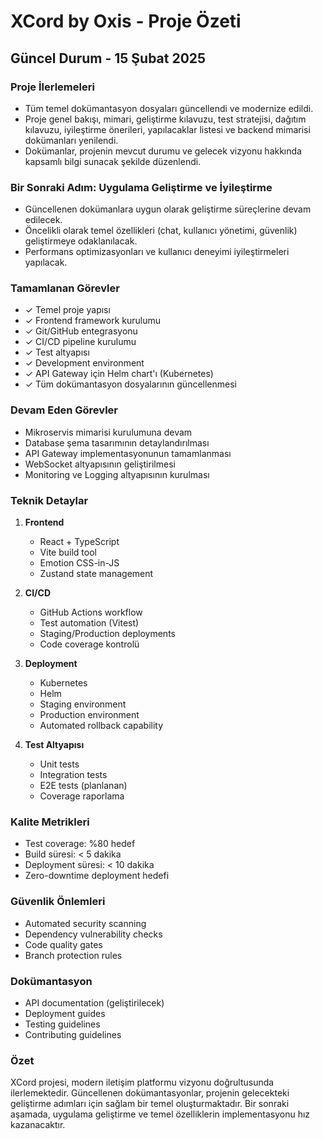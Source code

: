 # XCord by Oxis - Proje Özeti

## Güncel Durum - 15 Şubat 2025

### Proje İlerlemeleri
- Tüm temel dokümantasyon dosyaları güncellendi ve modernize edildi.
- Proje genel bakışı, mimari, geliştirme kılavuzu, test stratejisi, dağıtım kılavuzu, iyileştirme önerileri, yapılacaklar listesi ve backend mimarisi dokümanları yenilendi.
- Dokümanlar, projenin mevcut durumu ve gelecek vizyonu hakkında kapsamlı bilgi sunacak şekilde düzenlendi.

### Bir Sonraki Adım: Uygulama Geliştirme ve İyileştirme
- Güncellenen dokümanlara uygun olarak geliştirme süreçlerine devam edilecek.
- Öncelikli olarak temel özellikleri (chat, kullanıcı yönetimi, güvenlik) geliştirmeye odaklanılacak.
- Performans optimizasyonları ve kullanıcı deneyimi iyileştirmeleri yapılacak.

### Tamamlanan Görevler
- ✓ Temel proje yapısı
- ✓ Frontend framework kurulumu
- ✓ Git/GitHub entegrasyonu
- ✓ CI/CD pipeline kurulumu
- ✓ Test altyapısı
- ✓ Development environment
- ✓ API Gateway için Helm chart'ı (Kubernetes)
- ✓ Tüm dokümantasyon dosyalarının güncellenmesi

### Devam Eden Görevler
- Mikroservis mimarisi kurulumuna devam
- Database şema tasarımının detaylandırılması
- API Gateway implementasyonunun tamamlanması
- WebSocket altyapısının geliştirilmesi
- Monitoring ve Logging altyapısının kurulması

### Teknik Detaylar
1. **Frontend**
    - React + TypeScript
    - Vite build tool
    - Emotion CSS-in-JS
    - Zustand state management

2. **CI/CD**
    - GitHub Actions workflow
    - Test automation (Vitest)
    - Staging/Production deployments
    - Code coverage kontrolü

3. **Deployment**
     - Kubernetes
     - Helm
     - Staging environment
     - Production environment
     - Automated rollback capability

4.  **Test Altyapısı**
    - Unit tests
    - Integration tests
    - E2E tests (planlanan)
    - Coverage raporlama

### Kalite Metrikleri
- Test coverage: %80 hedef
- Build süresi: < 5 dakika
- Deployment süresi: < 10 dakika
- Zero-downtime deployment hedefi

### Güvenlik Önlemleri
- Automated security scanning
- Dependency vulnerability checks
- Code quality gates
- Branch protection rules

### Dokümantasyon
- API documentation (geliştirilecek)
- Deployment guides
- Testing guidelines
- Contributing guidelines

### Özet
XCord projesi, modern iletişim platformu vizyonu doğrultusunda ilerlemektedir. Güncellenen dokümantasyonlar, projenin gelecekteki geliştirme adımları için sağlam bir temel oluşturmaktadır. Bir sonraki aşamada, uygulama geliştirme ve temel özelliklerin implementasyonu hız kazanacaktır.
